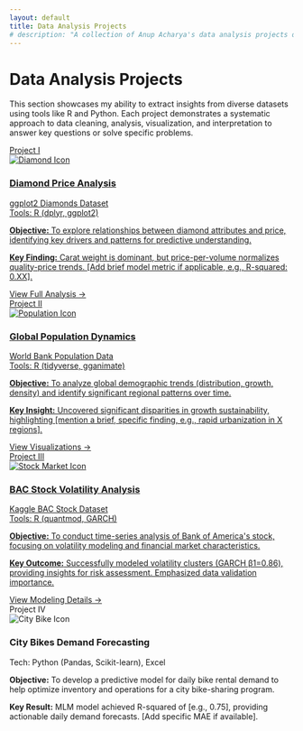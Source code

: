 ```yaml
---
layout: default
title: Data Analysis Projects
# description: "A collection of Anup Acharya's data analysis projects demonstrating skills in R, Python, SQL, and data visualization for deriving insights."
---
```


# Data Analysis Projects

<p class="section-intro">
  This section showcases my ability to extract insights from diverse datasets using tools like R and Python. Each project demonstrates a systematic approach to data cleaning, analysis, visualization, and interpretation to answer key questions or solve specific problems.
</p>

<div class="project-container">
    
  <a href="{{ '/projects/data-analysis/diamond-project/diamond-project.html' | relative_url }}" target="_blank" rel="noopener noreferrer" class="project-box-link">
    <div class="project-box">
      <span class="project-number">Project I</span>
      <div class="project-header">
        <img src="{{ '/assets/images/diamond.png' | relative_url }}" alt="Diamond Icon">
        <div class="project-header-text">
          <h3>Diamond Price Analysis</h3>
          <div class="dataset-title">ggplot2 Diamonds Dataset</div>
          <div class="tools-used">Tools: R (dplyr, ggplot2)</div>
        </div>
      </div>
      <p class="project-objective"><strong>Objective:</strong> To explore relationships between diamond attributes and price, identifying key drivers and patterns for predictive understanding.</p>
      <p class="project-key-result"><strong>Key Finding:</strong> Carat weight is dominant, but price-per-volume normalizes quality-price trends. [Add brief model metric if applicable, e.g., R-squared: 0.XX].</p>
      <span class="project-details-indicator">View Full Analysis →</span>
    </div>
  </a>

  <a href="{{ '/projects/data-analysis/population-project/population_project.html' | relative_url }}" target="_blank" rel="noopener noreferrer" class="project-box-link">
    <div class="project-box">
      <span class="project-number">Project II</span>
      <div class="project-header">
        <img src="{{ '/assets/images/people.png' | relative_url }}" alt="Population Icon">
        <div class="project-header-text">
          <h3>Global Population Dynamics</h3>
          <div class="dataset-title">World Bank Population Data</div>
          <div class="tools-used">Tools: R (tidyverse, gganimate)</div>
        </div>
      </div>
      <p class="project-objective"><strong>Objective:</strong> To analyze global demographic trends (distribution, growth, density) and identify significant regional patterns over time.</p>
      <p class="project-key-result"><strong>Key Insight:</strong> Uncovered significant disparities in growth sustainability, highlighting [mention a brief, specific finding, e.g., rapid urbanization in X regions].</p>
      <span class="project-details-indicator">View Visualizations →</span>
    </div>
  </a>

  <a href="{{ '/projects/data-analysis/bac-stock/bac-project.html' | relative_url }}" target="_blank" rel="noopener noreferrer" class="project-box-link">
    <div class="project-box">
      <span class="project-number">Project III</span>
      <div class="project-header">
        <img src="{{ '/assets/images/stock-market.png' | relative_url }}" alt="Stock Market Icon">
        <div class="project-header-text">
          <h3>BAC Stock Volatility Analysis</h3>
          <div class="dataset-title">Kaggle BAC Stock Dataset</div>
          <div class="tools-used">Tools: R (quantmod, GARCH)</div>
        </div>
      </div>
      <p class="project-objective"><strong>Objective:</strong> To conduct time-series analysis of Bank of America's stock, focusing on volatility modeling and financial market characteristics.</p>
      <p class="project-key-result"><strong>Key Outcome:</strong> Successfully modeled volatility clusters (GARCH β1=0.86), providing insights for risk assessment. Emphasized data validation importance.</p>
      <span class="project-details-indicator">View Modeling Details →</span>
    </div>
  </a>

  <!-- Project IV - Card not wrapped in a link -->
  <div class="project-box no-link"> 
    <span class="project-number">Project IV</span>
    <div class="project-header"> 
       <img src="{{ '/assets/images/citybike_icon.png' | relative_url }}" alt="City Bike Icon"> <!-- ADD YOUR ICON IMAGE and ensure it exists -->
       <div class="project-header-text">
          <h3>City Bikes Demand Forecasting</h3>
          <div class="tools-used">Tech: Python (Pandas, Scikit-learn), Excel</div>
        </div>
    </div>
    <p class="project-objective"><strong>Objective:</strong> To develop a predictive model for daily bike rental demand to help optimize inventory and operations for a city bike-sharing program.</p>
    <p class="project-key-result"><strong>Key Result:</strong> MLM model achieved R-squared of [e.g., 0.75], providing actionable daily demand forecasts. [Add specific MAE if available].</p>
  </div>

</div>